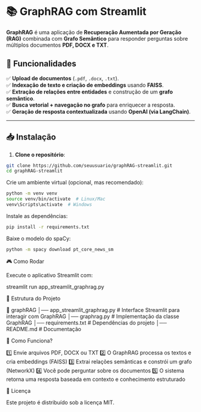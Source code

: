 # 📚 GraphRAG com Streamlit

**GraphRAG** é uma aplicação de **Recuperação Aumentada por Geração (RAG)** combinada com **Grafo Semântico** para responder perguntas sobre múltiplos documentos **PDF, DOCX e TXT**.

## 🚀 Funcionalidades
✅ **Upload de documentos** (`.pdf`, `.docx`, `.txt`).  
✅ **Indexação de texto e criação de embeddings** usando **FAISS**.  
✅ **Extração de relações entre entidades** e construção de um **grafo semântico**.  
✅ **Busca vetorial + navegação no grafo** para enriquecer a resposta.  
✅ **Geração de resposta contextualizada** usando **OpenAI (via LangChain)**.  

---

## 📥 Instalação

1. **Clone o repositório**:
```bash
git clone https://github.com/seuusuario/graphRAG-streamlit.git
cd graphRAG-streamlit
```

Crie um ambiente virtual (opcional, mas recomendado):
```bash
python -m venv venv
source venv/bin/activate  # Linux/Mac
venv\Scripts\activate  # Windows
```
Instale as dependências:
```bash
pip install -r requirements.txt
```
Baixe o modelo do spaCy:
```bash
python -m spacy download pt_core_news_sm
```
🎮 Como Rodar

Execute o aplicativo Streamlit com:

streamlit run app_streamlit_graphrag.py

📂 Estrutura do Projeto

📁 graphRAG
│── app_streamlit_graphrag.py  # Interface Streamlit para interagir com GraphRAG
│── graphrag.py                # Implementação da classe GraphRAG
│── requirements.txt            # Dependências do projeto
│── README.md                   # Documentação

🔎 Como Funciona?

1️⃣ Envie arquivos PDF, DOCX ou TXT
2️⃣ O GraphRAG processa os textos e cria embeddings (FAISS)
3️⃣ Extrai relações semânticas e constrói um grafo (NetworkX)
4️⃣ Você pode perguntar sobre os documentos
5️⃣ O sistema retorna uma resposta baseada em contexto e conhecimento estruturado

📜 Licença

Este projeto é distribuído sob a licença MIT.
